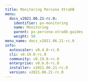 ```yaml
---
title: Monitoring Percona XtraDB
menu:
  docs_v2021.06.21-rc.0:
    identifier: px-monitoring
    name: Monitoring
    parent: px-percona-xtradb-guides
    weight: 50
menu_name: docs_v2021.06.21-rc.0
info:
  autoscaler: v0.4.0-rc.0
  cli: v0.19.0-rc.0
  community: v0.19.0-rc.0
  enterprise: v0.6.0-rc.0
  installer: v2021.06.21-rc.0
  version: v2021.06.21-rc.0
---
```


